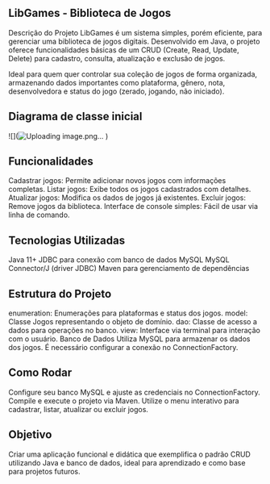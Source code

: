 ## LibGames - Biblioteca de Jogos
Descrição do Projeto
LibGames é um sistema simples, porém eficiente, para gerenciar uma biblioteca de jogos digitais. Desenvolvido em Java, o projeto oferece funcionalidades básicas de um CRUD (Create, Read, Update, Delete) para cadastro, consulta, atualização e exclusão de jogos.

Ideal para quem quer controlar sua coleção de jogos de forma organizada, armazenando dados importantes como plataforma, gênero, nota, desenvolvedora e status do jogo (zerado, jogando, não iniciado).

## Diagrama de classe inicial
![](![Uploading image.png…](https://media.discordapp.net/attachments/1250289117909090375/1382872077714980965/raw.png?ex=684cbb7b&is=684b69fb&hm=7d7c5d7b609844f2e3179a44f7662e64af77acc8dd30eeccc2bff55d0dd91342&=&format=webp&quality=lossless&width=379&height=569)
)
## Funcionalidades
Cadastrar jogos: Permite adicionar novos jogos com informações completas.
Listar jogos: Exibe todos os jogos cadastrados com detalhes.
Atualizar jogos: Modifica os dados de jogos já existentes.
Excluir jogos: Remove jogos da biblioteca.
Interface de console simples: Fácil de usar via linha de comando.

## Tecnologias Utilizadas

Java 11+
JDBC para conexão com banco de dados MySQL
MySQL Connector/J (driver JDBC)
Maven para gerenciamento de dependências

## Estrutura do Projeto
enumeration: Enumerações para plataformas e status dos jogos.
model: Classe Jogos representando o objeto de domínio.
dao: Classe de acesso a dados para operações no banco.
view: Interface via terminal para interação com o usuário.
Banco de Dados
Utiliza MySQL para armazenar os dados dos jogos. É necessário configurar a conexão no ConnectionFactory.

## Como Rodar

Configure seu banco MySQL e ajuste as credenciais no ConnectionFactory.
Compile e execute o projeto via Maven.
Utilize o menu interativo para cadastrar, listar, atualizar ou excluir jogos.

## Objetivo
Criar uma aplicação funcional e didática que exemplifica o padrão CRUD utilizando Java e banco de dados, ideal para aprendizado e como base para projetos futuros.

